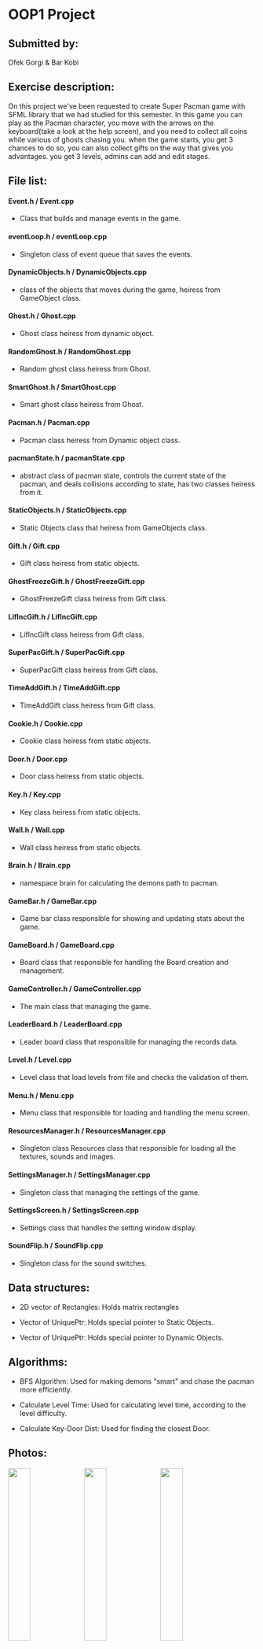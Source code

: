 # OOP1 Project

## Submitted by:
Ofek Gorgi & Bar Kobi

## Exercise description:
On this project we've been requested to create Super Pacman game with SFML library that we had
studied for this semester. In this game you can play as the Pacman character, you move with the arrows
on the keyboard(take a look at the help screen), and you need to collect all coins while various of
ghosts chasing you. when the game starts, you get 3 chances to do so, you can also collect gifts on
the way that gives you advantages. you get 3 levels, admins can add and edit stages.

## File list:
#### Event.h / Event.cpp
- Class that builds and manage events in the game.

#### eventLoop.h / eventLoop.cpp
- Singleton class of event queue that saves the events.

#### DynamicObjects.h / DynamicObjects.cpp
- class of the objects that moves during the game, heiress from GameObject class.

#### Ghost.h / Ghost.cpp
- Ghost class heiress from dynamic object.

#### RandomGhost.h / RandomGhost.cpp
- Random ghost class heiress from Ghost.

#### SmartGhost.h / SmartGhost.cpp
- Smart ghost class heiress from Ghost.

#### Pacman.h / Pacman.cpp
- Pacman class heiress from Dynamic object class.

#### pacmanState.h / pacmanState.cpp
- abstract class of pacman state, controls the current state of the pacman,
  and deals collisions according to state, has two classes heiress from it.

#### StaticObjects.h / StaticObjects.cpp
- Static Objects class that heiress from GameObjects class.

#### Gift.h / Gift.cpp
- Gift class heiress from static objects.

#### GhostFreezeGift.h / GhostFreezeGift.cpp
- GhostFreezeGift class heiress from Gift class.

#### LifIncGift.h / LifIncGift.cpp
- LifIncGift class heiress from Gift class.

#### SuperPacGift.h / SuperPacGift.cpp
- SuperPacGift class heiress from Gift class.

#### TimeAddGift.h / TimeAddGift.cpp
- TimeAddGift class heiress from Gift class.

#### Cookie.h / Cookie.cpp
- Cookie class heiress from static objects.

#### Door.h / Door.cpp
- Door class heiress from static objects.

#### Key.h / Key.cpp
- Key class heiress from static objects.

#### Wall.h / Wall.cpp
- Wall class heiress from static objects.

#### Brain.h / Brain.cpp
- namespace brain for calculating the demons path to pacman.

#### GameBar.h / GameBar.cpp
- Game bar class responsible for showing and updating stats about the game.

#### GameBoard.h / GameBoard.cpp
- Board class that responsible for handling the Board creation and management.

#### GameController.h / GameController.cpp
- The main class that managing the game.

#### LeaderBoard.h / LeaderBoard.cpp
- Leader board class that responsible for managing the records data.

#### Level.h / Level.cpp
- Level class that load levels from file and checks the validation of them.

#### Menu.h / Menu.cpp
- Menu class that responsible for loading and handling the menu screen.

#### ResourcesManager.h / ResourcesManager.cpp
- Singleton class Resources class that responsible for loading all the textures,
  sounds and images.

#### SettingsManager.h / SettingsManager.cpp
- Singleton class that managing the settings of the game.

#### SettingsScreen.h / SettingsScreen.cpp
- Settings class that handles the setting window display.

#### SoundFlip.h / SoundFlip.cpp
- Singleton class for the sound switches.

## Data structures:
- 2D vector of Rectangles:     Holds matrix rectangles

- Vector of UniquePtr:         Holds special pointer to Static Objects.

- Vector of UniquePtr:         Holds special pointer to Dynamic Objects.

## Algorithms:

- BFS Algorithm:               Used for making demons "smart" and chase the 
                               pacman more efficiently.

- Calculate Level Time:        Used for calculating level time, according to the
                               level difficulty.

- Calculate Key-Door Dist:     Used for finding the closest Door.


## Photos:

<img src="https://user-images.githubusercontent.com/110122825/231173366-7e1fd137-a929-4206-8477-b63eb8a89971.png" width="30%">     <img src="https://user-images.githubusercontent.com/110122825/231173408-575f5515-5664-492d-9941-defaf5479caf.png" width="30%">     <img src="https://user-images.githubusercontent.com/110122825/231173434-378132cf-7c3e-488a-8fd5-fe347168298a.png" width="30%">
<img src="https://user-images.githubusercontent.com/110122825/231173456-0af2ba94-9997-4285-bcf3-7feb304e1401.png" width="30%">     <img src="https://user-images.githubusercontent.com/110122825/231173492-5b4ae355-f5b2-4376-9cb8-a01369532e0c.png" width="30%">     <img src="https://user-images.githubusercontent.com/110122825/231173497-3306bc9c-c6e1-4987-9d9f-62a697ef045e.png" width="30%">
<img src="https://user-images.githubusercontent.com/110122825/231173529-11193e20-0e1b-4025-a415-77fe060bc071.png" width="30%">

                               
